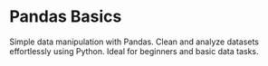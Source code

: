 # Pandas Basics
Simple data manipulation with Pandas.
Clean and analyze datasets effortlessly using Python.
Ideal for beginners and basic data tasks.
